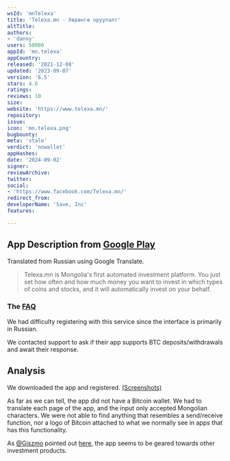 ```yaml
---
wsId: 'mnTelexa'
title: 'Telexa.mn - Хөрөнгө оруулалт'
altTitle: 
authors:
- 'danny'
users: 50000
appId: 'mn.telexa'
appCountry: 
released: '2021-12-08'
updated: '2023-09-07'
version: '6.5'
stars: 4.6
ratings: 
reviews: 10
size: 
website: 'https://www.telexa.mn/'
repository: 
issue: 
icon: 'mn.telexa.png'
bugbounty: 
meta: 'stale'
verdict: 'nowallet'
appHashes: 
date: '2024-09-02'
signer: 
reviewArchive: 
twitter: 
social:
- 'https://www.facebook.com/Telexa.mn/'
redirect_from: 
developerName: 'Save, Inc'
features: 

---
```


## App Description from [Google Play](https://play.google.com/store/apps/details?id=mn.telexa) 

Translated from Russian using Google Translate.

> Telexa.mn is Mongolia's first automated investment platform. You just set how often and how much money you want to invest in which types of coins and stocks, and it will automatically invest on your behalf.

### The [FAQ](https://www.telexa.mn/) 

We had difficulty registering with this service since the interface is primarily in Russian. 

We contacted support to ask if their app supports BTC deposits/withdrawals and await their response. 

## Analysis 

We downloaded the app and registered. [(Screenshots)](https://twitter.com/BitcoinWalletz/status/1648588977895768064)

As far as we can tell, the app did not have a Bitcoin wallet. We had to translate each page of the app, and the input only accepted Mongolian characters. We were not able to find anything that resembles a send/receive function, nor a logo of Bitcoin attached to what we normally see in apps that has this functionality.  

As [@Giszmo](https://gitlab.com/Giszmo) pointed out [here](https://gitlab.com/walletscrutiny/walletScrutinyCom/-/merge_requests/417#note_1357965806), the app seems to be geared towards other investment products.
